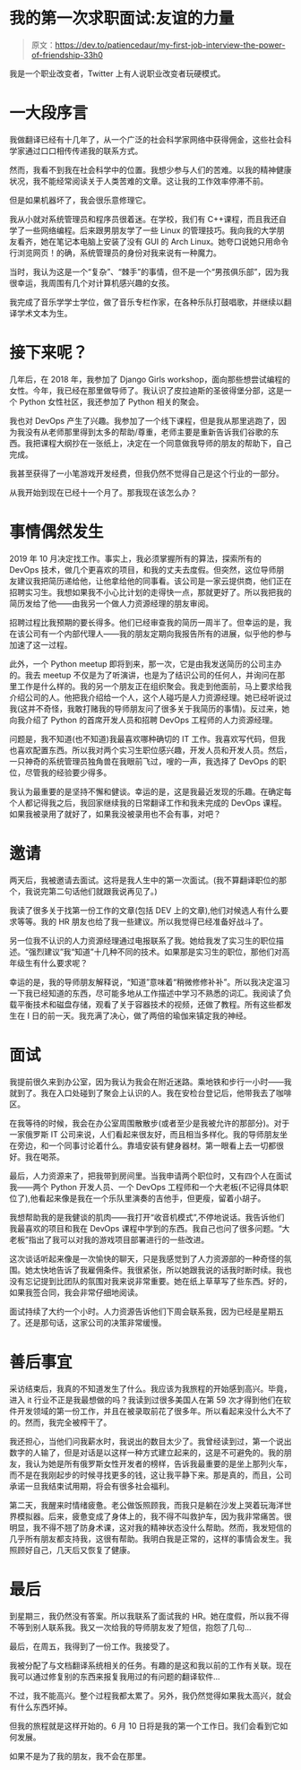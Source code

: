 # 我的第一次求职面试:友谊的力量

> 原文：<https://dev.to/patiencedaur/my-first-job-interview-the-power-of-friendship-33h0>

我是一个职业改变者，Twitter 上有人说职业改变者玩硬模式。

# 一大段序言

我做翻译已经有十几年了，从一个广泛的社会科学家网络中获得佣金，这些社会科学家通过口口相传传递我的联系方式。

然而，我看不到我在社会科学中的位置。我想少参与人们的苦难。以我的精神健康状况，我不能经常阅读关于人类苦难的文章。这让我的工作效率停滞不前。

但是如果机器坏了，我会很乐意修理它。

我从小就对系统管理员和程序员很着迷。在学校，我们有 C++课程，而且我还自学了一些网络编程。后来跟男朋友学了一些 Linux 的管理技巧。我向我的大学朋友看齐，她在笔记本电脑上安装了没有 GUI 的 Arch Linux。她夸口说她只用命令行浏览网页！的确，系统管理员的身份对我来说有一种魔力。

当时，我认为这是一个“复杂”、“棘手”的事情，但不是一个“男孩俱乐部”，因为我很幸运，我周围有几个对计算机感兴趣的女孩。

我完成了音乐学学士学位，做了音乐专栏作家，在各种乐队打鼓唱歌，并继续以翻译学术文本为生。

# 接下来呢？

几年后，在 2018 年，我参加了 Django Girls workshop，面向那些想尝试编程的女性。今年，我已经在那里做导师了。我认识了皮拉迪斯的圣彼得堡分部，这是一个 Python 女性社区，我还参加了 Python 相关的聚会。

我也对 DevOps 产生了兴趣。我参加了一个线下课程，但是我从那里逃跑了，因为我没有从老师那里得到太多的帮助/尊重，老师主要是重新告诉我们谷歌的东西。我把课程大纲抄在一张纸上，决定在一个同意做我导师的朋友的帮助下，自己完成。

我甚至获得了一小笔游戏开发经费，但我仍然不觉得自己是这个行业的一部分。

从我开始到现在已经十一个月了。那我现在该怎么办？

# 事情偶然发生

2019 年 10 月决定找工作。事实上，我必须掌握所有的算法，探索所有的 DevOps 技术，做几个更喜欢的项目，和我的丈夫去度假。但突然，这位导师朋友建议我把简历递给他，让他拿给他的同事看。该公司是一家云提供商，他们正在招聘实习生。我想如果我不小心比计划的走得快一点，那就更好了。所以我把我的简历发给了他——由我另一个做人力资源经理的朋友审阅。

招聘过程比我预期的要长得多。他们已经审查我的简历一周半了。但幸运的是，我在该公司有一个内部代理人——我的朋友定期向我报告所有的进展，似乎他的参与加速了这一过程。

此外，一个 Python meetup 即将到来，那一次，它是由我发送简历的公司主办的。我去 meetup 不仅是为了听演讲，也是为了结识公司的任何人，并询问在那里工作是什么样的。我的另一个朋友正在组织聚会。我走到他面前，马上要求给我介绍公司的人。他把我介绍给一个人，这个人碰巧是人力资源经理。她已经听说过我(这并不奇怪，我敢打赌我的导师朋友问了很多关于我简历的事情)。反过来，她向我介绍了 Python 的首席开发人员和招聘 DevOps 工程师的人力资源经理。

问题是，我不知道(也不知道)我最喜欢哪种确切的 IT 工作。我喜欢写代码，但我也喜欢配置东西。所以我对两个实习生职位感兴趣，开发人员和开发人员。然后，一只神奇的系统管理员独角兽在我眼前飞过，嗖的一声，我选择了 DevOps 的职位，尽管我的经验要少得多。

我认为最重要的是坚持不懈和健谈。幸运的是，这是我最近发现的乐趣。在确定每个人都记得我之后，我回家继续我的日常翻译工作和我未完成的 DevOps 课程。如果我被录用了就好了，如果我没被录用也不会有事，对吧？

# 邀请

两天后，我被邀请去面试。这将是我人生中的第一次面试。(我不算翻译职位的那个，我说完第二句话他们就跟我说再见了。)

我读了很多关于找第一份工作的文章(包括 DEV 上的文章),他们对候选人有什么要求等等。我的 HR 朋友也给了我一些建议。所以我觉得已经准备好战斗了。

另一位我不认识的人力资源经理通过电报联系了我。她给我发了实习生的职位描述。“强烈建议”我“知道”十几种不同的技术。如果那是实习生的职位，那他们对高年级生有什么要求呢？

幸运的是，我的导师朋友解释说，“知道”意味着“稍微修修补补”。所以我决定温习一下我已经知道的东西，尽可能多地从工作描述中学习不熟悉的词汇。我阅读了负载平衡技术和磁盘存储，观看了关于容器技术的视频，还做了教程。所有这些都发生在 I 日的前一天。我充满了决心，做了两倍的瑜伽来镇定我的神经。

# 面试

我提前很久来到办公室，因为我认为我会在附近迷路。乘地铁和步行一小时——我就到了。我在入口处碰到了聚会上认识的人。我在安检台登记后，他带我去了咖啡区。

在我等待的时候，我会在办公室周围散散步(或者至少是我被允许的那部分)。对于一家俄罗斯 IT 公司来说，人们看起来很友好，而且相当多样化。我的导师朋友坐在旁边，和一个同事讨论着什么。靠墙安装有健身器材。第一眼看上去一切都很好。我在喝茶。

最后，人力资源来了，把我带到房间里。当我申请两个职位时，又有四个人在面试我——两个 Python 开发人员、一个 DevOps 工程师和一个大老板(不记得具体职位了),他看起来像是我在一个乐队里演奏的吉他手，但更瘦，留着小胡子。

我想帮助我的是我健谈的肌肉——我打开“收音机模式”,不停地说话。我告诉他们我最喜欢的项目和我在 DevOps 课程中学到的东西。我自己也问了很多问题。“大老板”指出了我可以对我的游戏项目部署进行的一些改进。

这次谈话听起来像是一次愉快的聊天，只是我感觉到了人力资源部的一种奇怪的氛围。她太快地告诉了我雇佣条件。我很紧张，所以她跟我说的话我时断时续。我也没有忘记提到比团队的氛围对我来说非常重要。她在纸上草草写了些东西。好的，如果我签合同，我会非常仔细地阅读。

面试持续了大约一个小时。人力资源告诉他们下周会联系我，因为已经是星期五了。还是那句话，这家公司的决策非常缓慢。

# 善后事宜

采访结束后，我真的不知道发生了什么。我应该为我旅程的开始感到高兴。毕竟，进入 it 行业不正是我最想做的吗？我读到过很多美国人在第 59 次才得到他们在软件开发领域的第一份工作，并且在被录取前花了很多年。所以看起来没什么大不了的。然而，我完全被榨干了。

我还担心，当他们问我薪水时，我说出的数目太少了。我曾经读到过，第一个说出数字的人输了，但是对话是以这样一种方式建立起来的，这是不可避免的。我的朋友，我认为她是所有俄罗斯女性开发者的榜样，告诉我最重要的是坐上那列火车，而不是在我刚起步的时候寻找更多的钱，这让我平静下来。那是真的，而且，公司承诺一旦我结束试用期，将会有很多社会福利。

第二天，我醒来时情绪疲惫。老公做饭照顾我，而我只是躺在沙发上哭着玩海洋世界模拟器。后来，疲惫变成了身体上的，我不得不叫救护车，因为我非常痛苦。很明显，我不得不翘了防身术课，这对我的精神状态没什么帮助。然而，我发短信的几乎所有朋友都支持我，这很有帮助。我明白我是正常的，这样的事情会发生。我照顾好自己，几天后又恢复了健康。

# 最后

到星期三，我仍然没有答案。所以我联系了面试我的 HR。她在度假，所以我不得不等到别人联系我。我又一次给我的导师朋友发了短信，抱怨了几句...

最后，在周五，我得到了一份工作。我接受了。

我被分配了与文档翻译系统相关的任务。有趣的是这和我以前的工作有关联。现在我可以通过修复别的东西来报复我用过的有问题的翻译软件...

不过，我不能高兴。整个过程我都太累了。另外，我仍然觉得如果我太高兴，就会有什么东西坏掉。

但我的旅程就是这样开始的。6 月 10 日将是我的第一个工作日。我们会看到它如何发展。

如果不是为了我的朋友，我不会在那里。